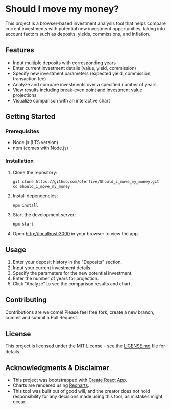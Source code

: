 # Should I move my money?

This project is a browser-based investment analysis tool that helps compare current investments with potential new investment opportunities, taking into account factors such as deposits, yields, commissions, and inflation.

## Features

- Input multiple deposits with corresponding years
- Enter current investment details (value, yield, commission)
- Specify new investment parameters (expected yield, commission, transaction fee)
- Analyze and compare investments over a specified number of years
- View results including break-even point and investment value projections
- Visualize comparison with an interactive chart

## Getting Started

### Prerequisites

- Node.js (LTS version)
- npm (comes with Node.js)

### Installation

1. Clone the repository:
   ```
   git clone https://github.com/oferfive/Should_i_move_my_money.git
   cd Should_i_move_my_money
   ```

2. Install dependencies:
   ```
   npm install
   ```

3. Start the development server:
   ```
   npm start
   ```

4. Open [http://localhost:3000](http://localhost:3000) in your browser to view the app.

## Usage

1. Enter your deposit history in the "Deposits" section.
2. Input your current investment details.
3. Specify the parameters for the new potential investment.
4. Enter the number of years for projection.
5. Click "Analyze" to see the comparison results and chart.

## Contributing

Contributions are welcome! Please feel free fork, create a new branch, commit and submit a Pull Request.

## License

This project is licensed under the MIT License - see the [LICENSE.md](LICENSE.md) file for details.

## Acknowledgments & Disclaimer

- This project was bootstrapped with [Create React App](https://github.com/facebook/create-react-app).
- Charts are rendered using [Recharts](https://recharts.org/).
- This tool was built out of good will, and the creator does not hold responsibility for any decisions made using this tool, as mistakes might occur.